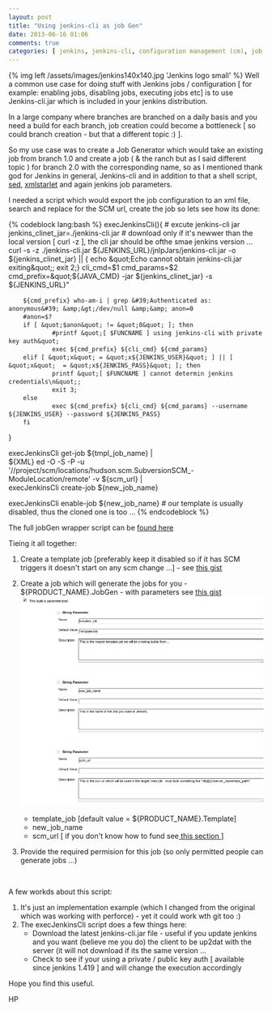 ```yaml
---
layout: post
title: "Using jenkins-cli as job Gen"
date: 2013-06-16 01:06
comments: true
categories: [ jenkins, jenkins-cli, configuration management (cm), job generation, how-to, tutorial ]
---
```


{% img left /assets/images/jenkins140x140.jpg 'Jenkins logo small' %}
Well a common use case for doing stuff with Jenkins jobs / configuration [ for example: enabling jobs, disabling jobs, executing jobs etc] is to use Jenkins-cli.jar which is included in your jenkins distribution.

In a large company where branches are branched on a daily basis and you need a build for each branch, job creation could become a bottleneck [ so could branch creation - but that a different topic :) ].

So my use case was to create a Job Generator which would take an existing job from branch 1.0 and create a job ( &amp; the ranch but as I said different topic ) for branch 2.0 with the corresponding name, so as I mentioned thank god for Jenkins in general, Jenkins-cli and in addition to that a shell script, [sed](http://www.gnu.org/software/sed/), [xmlstarlet](http://xmlstar.sourceforge.net/) and again jenkins job parameters.

I needed a script which would export the job configuration to an xml file, search and replace for the SCM url, create the job so lets see how its done:

{% codeblock lang:bash %}
execJenkinsCli(){ # excute jenkins-cli jar 
        jenkins_clinet_jar=./jenkins-cli.jar
        # download only if it&#39;s newwer than the local version [ curl -z ], the cli jar should be ofthe smae jenkins version ...
        curl -s -z ./jenkins-cli.jar ${JENKINS_URL}/jnlpJars/jenkins-cli.jar -o ${jenkins_clinet_jar} || { echo &quot;Echo  cannot obtain jenkins-cli.jar exiting&quot;; exit 2;}
        cli_cmd=$1
        cmd_params=$2
        cmd_prefix=&quot;${JAVA_CMD} -jar ${jenkins_clinet_jar} -s ${JENKINS_URL}&quot;

        ${cmd_prefix} who-am-i | grep &#39;Authenticated as: anonymous&#39; &amp;&gt;/dev/null &amp;&amp; anon=0
        #anon=$?
        if [ &quot;$anon&quot; != &quot;0&quot; ]; then
                #printf &quot;[ $FUNCNAME ] using jenkins-cli with private key auth&quot;
                exec ${cmd_prefix} ${cli_cmd} ${cmd_params}
        elif [ &quot;x&quot; = &quot;x${JENKINS_USER}&quot; ] || [ &quot;x&quot;  = &quot;x${JENKINS_PASS}&quot; ]; then
                printf &quot;[ $FUNCNAME ] cannot determin jenkins credentials\n&quot;;
                exit 3;
        else
                exec ${cmd_prefix} ${cli_cmd} ${cmd_params} --username ${JENKINS_USER} --password ${JENKINS_PASS}
        fi
}
<!-- more -->

execJenkinsCli get-job ${tmpl_job_name}  | \
  ${XML} ed -O -S -P -u &#39;//project/scm/locations/hudson.scm.SubversionSCM_-ModuleLocation/remote&#39; -v ${scm_url} | \
  execJenkinsCli create-job ${new_job_name}

  execJenkinsCli enable-job ${new_job_name} # our template is usually disabled, thus the cloned one is too ...
{% endcodeblock %}

The full jobGen wrapper script can be [found here](https://gist.github.com/hagzag/9b0d9d74d1920e248959)

Tieing it all together:

1.  Create a template job [preferably keep it disabled so if it has SCM triggers it doesn&#39;t start on any scm change ...] - see [this gist](https://gist.github.com/hagzag/62b48fee2e28a9cf32c7)
2.  Create a job which will generate the jobs for you - ${PRODUCT_NAME}.JobGen - with parameters see [this gist](https://gist.github.com/hagzag/cfe6f2d47d37249aed91)
![Job Gen Parameters](/assets/images/JobGen-params.png)

    *   template_job [default value = ${PRODUCT_NAME}.Template]
    *   new_job_name
    *   scm_url [ if you don&#39;t know how to fund see[ this section ](http://www.tikalk.com/alm/xmlstarlet-nifty-command-line-xml-toolkit)]
3.  Provide the required permision for this job (so only permitted people can generate jobs ...)

&nbsp;

A few workds about this script:

1.  It&#39;s just an implementation example (which I changed from the original which was working with perforce) - yet it could work wth git too :)
2.  The execJenkinsCli script does a few things here:
	*   Download the latest jenkins-cli.jar file - useful if you update jenkins and you want (believe me you do) the client to be up2dat with the server (it will not download if its the same version ...
	*   Check to see if your using a private / public key auth [ available since jenkins 1.419 ] and will change the execution accordingly

Hope you find this useful.

HP